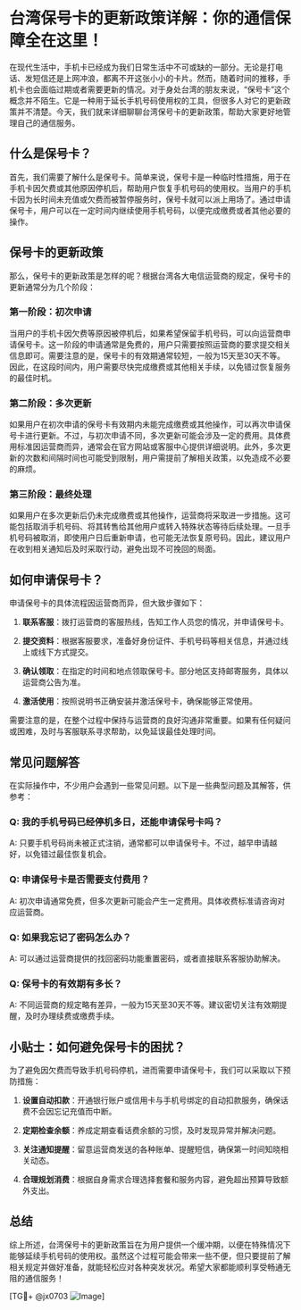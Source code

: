 # 台湾保号卡的更新政策详解：你的通信保障全在这里！

在现代生活中，手机卡已经成为我们日常生活中不可或缺的一部分。无论是打电话、发短信还是上网冲浪，都离不开这张小小的卡片。然而，随着时间的推移，手机卡也会面临过期或者需要更新的情况。对于身处台湾的朋友来说，“保号卡”这个概念并不陌生。它是一种用于延长手机号码使用权的工具，但很多人对它的更新政策并不清楚。今天，我们就来详细聊聊台湾保号卡的更新政策，帮助大家更好地管理自己的通信服务。

## 什么是保号卡？

首先，我们需要了解什么是保号卡。简单来说，保号卡是一种临时性措施，用于在手机卡因欠费或其他原因停机后，帮助用户恢复手机号码的使用权。当用户的手机卡因为长时间未充值或欠费而被暂停服务时，保号卡就可以派上用场了。通过申请保号卡，用户可以在一定时间内继续使用手机号码，以便完成缴费或者其他必要的操作。

## 保号卡的更新政策

那么，保号卡的更新政策是怎样的呢？根据台湾各大电信运营商的规定，保号卡的更新通常分为几个阶段：

### 第一阶段：初次申请

当用户的手机卡因欠费等原因被停机后，如果希望保留手机号码，可以向运营商申请保号卡。这一阶段的申请通常是免费的，用户只需要按照运营商的要求提交相关信息即可。需要注意的是，保号卡的有效期通常较短，一般为15天至30天不等。因此，在这段时间内，用户需要尽快完成缴费或其他相关手续，以免错过恢复服务的最佳时机。

### 第二阶段：多次更新

如果用户在初次申请的保号卡有效期内未能完成缴费或其他操作，可以再次申请保号卡进行更新。不过，与初次申请不同，多次更新可能会涉及一定的费用。具体费用标准因运营商而异，通常会在官方网站或客服中心提供详细说明。此外，多次更新的次数和间隔时间也可能受到限制，用户需提前了解相关政策，以免造成不必要的麻烦。

### 第三阶段：最终处理

如果用户在多次更新后仍未完成缴费或其他操作，运营商将采取进一步措施。这可能包括取消手机号码、将其转售给其他用户或转入特殊状态等待后续处理。一旦手机号码被取消，即使用户日后重新申请，也可能无法恢复原号码。因此，建议用户在收到相关通知后及时采取行动，避免出现不可挽回的局面。

## 如何申请保号卡？

申请保号卡的具体流程因运营商而异，但大致步骤如下：

1. **联系客服**：拨打运营商的客服热线，告知工作人员您的情况，并申请保号卡。
   
2. **提交资料**：根据客服要求，准备好身份证件、手机号码等相关信息，并通过线上或线下方式提交。

3. **确认领取**：在指定的时间和地点领取保号卡。部分地区支持邮寄服务，具体以运营商公告为准。

4. **激活使用**：按照说明书正确安装并激活保号卡，确保能够正常使用。

需要注意的是，在整个过程中保持与运营商的良好沟通非常重要。如果有任何疑问或困难，及时与客服联系寻求帮助，以免延误最佳处理时间。

## 常见问题解答

在实际操作中，不少用户会遇到一些常见问题。以下是一些典型问题及其解答，供参考：

### Q: 我的手机号码已经停机多日，还能申请保号卡吗？
A: 只要手机号码尚未被正式注销，通常都可以申请保号卡。不过，越早申请越好，以免错过最佳恢复机会。

### Q: 申请保号卡是否需要支付费用？
A: 初次申请通常免费，但多次更新可能会产生一定费用。具体收费标准请咨询对应运营商。

### Q: 如果我忘记了密码怎么办？
A: 可以通过运营商提供的找回密码功能重置密码，或者直接联系客服协助解决。

### Q: 保号卡的有效期有多长？
A: 不同运营商的规定略有差异，一般为15天至30天不等。建议密切关注有效期提醒，及时办理续费或缴费手续。

## 小贴士：如何避免保号卡的困扰？

为了避免因欠费而导致手机号码停机，进而需要申请保号卡，我们可以采取以下预防措施：

1. **设置自动扣款**：开通银行账户或信用卡与手机号绑定的自动扣款服务，确保话费不会因忘记充值而中断。

2. **定期检查余额**：养成定期查看话费余额的习惯，及时发现异常并解决问题。

3. **关注通知提醒**：留意运营商发送的各种账单、提醒短信，确保第一时间知晓相关动态。

4. **合理规划消费**：根据自身需求合理选择套餐和服务内容，避免超出预算导致额外支出。

## 总结

综上所述，台湾保号卡的更新政策旨在为用户提供一个缓冲期，以便在特殊情况下能够延续手机号码的使用权。虽然这个过程可能会带来一些不便，但只要提前了解相关规定并做好准备，就能轻松应对各种突发状况。希望大家都能顺利享受畅通无阻的通信服务！

[TG💪+ @jx0703 ![Image](https://github.com/user-attachments/assets/dbca1d08-cadb-493c-b0ec-ad6f7a83f270)]